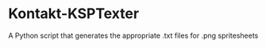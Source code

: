 # Kontakt-KSPTexter
A Python script that generates the appropriate .txt files for .png spritesheets
